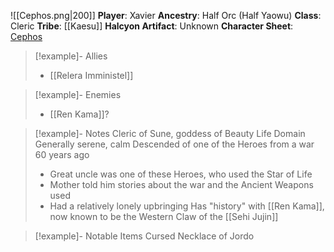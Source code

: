 ![[Cephos.png|200]]
**Player**: Xavier
**Ancestry**: Half Orc (Half Yaowu)
**Class**: Cleric
**Tribe**: [[Kaesu]]
**Halcyon Artifact**: Unknown
**Character Sheet**: [Cephos](https://www.dndbeyond.com/characters/83179254)

> [!example]- Allies
> - [[Relera Imministel]]

> [!example]- Enemies
> - [[Ren Kama]]?

> [!example]- Notes
> Cleric of Sune, goddess of Beauty
> Life Domain
> Generally serene, calm
> Descended of one of the Heroes from a war 60 years ago
> - Great uncle was one of these Heroes, who used the Star of Life
> - Mother told him stories about the war and the Ancient Weapons used
> - Had a relatively lonely upbringing
> Has "history" with [[Ren Kama]], now known to be the Western Claw of the [[Sehi Jujin]]
 
> [!example]- Notable Items
> Cursed Necklace of Jordo

